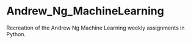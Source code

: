 # Andrew_Ng_MachineLearning
Recreation of the Andrew Ng Machine Learning weekly assignments in Python.
